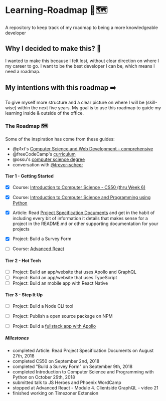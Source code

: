 # Learning-Roadmap 📖🗺
A repository to keep track of my roadmap to being a more knowledgeable developer

## Why I decided to make this? 🤔
I wanted to make this because I felt lost, without clear direction on where I my career to go. I want to be the best developer I can be, which means I need a roadmap.

## My intentions with this roadmap ➡️
To give myself more structure and a clear picture on where I will be (skill-wise) within the next five years. My goal is to use this roadmap to guide my learning inside & outside of the office.

### The Roadmap 🗺 
Some of the inspiration has come from these guides:
- @p1xt's [Computer Science and Web Development - comprehensive](https://github.com/P1xt/p1xt-guides/blob/master/cs-wd.md)
- @freeCodeCamp's [curriculum](https://learn.freecodecamp.org/)
- @ossu's [computer science degree](https://github.com/ossu/computer-science)
- conversation with [@trevor-scheer](https://github.com/trevor-scheer)

#### Tier 1 - Getting Started 

* [X] Course: [Introduction to Computer Science - CS50 (thru Week 6)](https://www.edx.org/course/introduction-computer-science-harvardx-cs50x#!)
* [X] Course: [Introduction to Computer Science and Programming using Python](https://www.edx.org/course/introduction-computer-science-mitx-6-00-1x-10)
* [X] Article: Read [Project Specification Documents](http://www.pixelearth.net/pages/project-specification) and get in the habit of including every bit of information it details that makes sense for a project in the README.md or other supporting documentation for your projects
* [X] Project: Build a Survey Form
* [ ] Course: [Advanced React](https://advancedreact.com/)


#### Tier 2 - Hot Tech

* [ ] Project: Build an app/website that uses Apollo and GraphQL
* [ ] Project: Build an app/website that uses TypeScript
* [ ] Project: Build an mobile app with React Native

#### Tier 3 - Step It Up

* [ ] Project: Build a Node CLI tool
* [ ] Project: Publish a open source package on NPM
* [ ] Project: Build a [fullstack app with Apollo](https://github.com/apollographql/fullstack-tutorial)


##### Milestones 
- completed Article: Read Project Specification Documents on August 27th, 2018
- completed CS50 on September 2nd, 2018
- completed "Build a Survey Form" on September 9th, 2018
- completed Introduction to Computer Science and Programming with Python on October 29th, 2018
- submitted talk to JS Heroes and Phoenix WordCamp
- stopped at Advanced React - Module 4. Clientside GraphQL - video 21
- finished working on Timezoner Extension    
